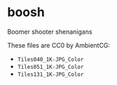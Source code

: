 # boosh

Boomer shooter shenanigans

These files are CC0 by AmbientCG:
* `Tiles040_1K-JPG_Color`
* `Tiles051_1K-JPG_Color`
* `Tiles131_1K-JPG_Color`
